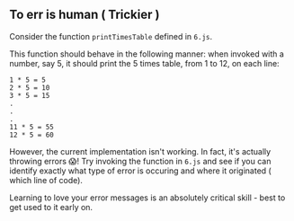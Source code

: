 ## To err is human ( Trickier )

Consider the function `printTimesTable` defined in `6.js`.

This function should behave in the following manner:
when invoked with a number, say 5, it should print the 5 times table, from 1 to 12, on each line:

```
1 * 5 = 5
2 * 5 = 10
3 * 5 = 15
.
.
.
11 * 5 = 55
12 * 5 = 60
```

However, the current implementation isn't working. In fact, it's actually throwing errors 😱!
Try invoking the function in `6.js` and see if you can identify exactly what type of error is occuring and where it originated ( which line of code).

Learning to love your error messages is an absolutely critical skill - best to get used to it early on.
